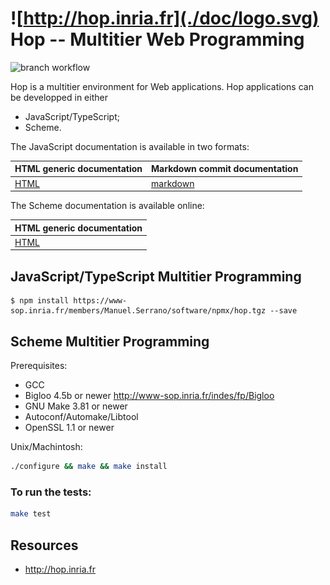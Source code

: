 ![http://hop.inria.fr](./doc/logo.svg) Hop -- Multitier Web Programming
=======================================================================

<!-- github -->
![branch workflow](https://github.com/manuel-serrano/hop/actions/workflows/hop.yml/badge.svg)
<!-- /github -->

Hop is a multitier environment for Web applications. Hop applications can
be developped in either

  * JavaScript/TypeScript;
  * Scheme.
  
<!-- github -->
The JavaScript documentation is available in two formats:

|     HTML generic documentation     | Markdown commit documentation     |
|------------------------------------|-----------------------------------|
| [HTML](http://hop.inria.fr)        | [markdown](./doc/README.md)       |

The Scheme documentation is available online:

|     HTML generic documentation     |
|------------------------------------|
| [HTML](http://hop.inria.fr/hop/doc?lang=hop)
<!-- /github -->

JavaScript/TypeScript Multitier Programming
-------------------------------------------

```shell
$ npm install https://www-sop.inria.fr/members/Manuel.Serrano/software/npmx/hop.tgz --save
```

Scheme Multitier Programming
----------------------------

Prerequisites:

 * GCC
 * Bigloo 4.5b or newer <http://www-sop.inria.fr/indes/fp/Bigloo>
 * GNU Make 3.81 or newer
 * Autoconf/Automake/Libtool
 * OpenSSL 1.1 or newer

Unix/Machintosh:

```sh
./configure && make && make install
```

### To run the tests:

```sh
make test
```

Resources
---------

 * <http://hop.inria.fr>
